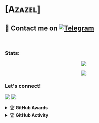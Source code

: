 # [Aᴢᴀᴢᴇʟ]

## 📨 Contact me on [![Telegram](https://img.shields.io/badge/telegram-1b77FF.svg?style=for-the-badge&logo=telegram)](https://t.me/Robotikaazazel) 
<br>

### Stats:
<p align="center"><a href="https://github.com/Onlymeriz"><img src="https://github-readme-stats.vercel.app/api?username=Onlymeriz&show_icons=true&theme=radical"></a></p>
<p align="center"><a href="https://github.com/Onlymeriz"><img src="https://github-readme-stats.vercel.app/api/top-langs/?username=Onlymeriz&theme=radical&layout=compact"></a></p> 

### Let's connect!
<p>
    <a href="https://t.me/Robotikaazazel" target="blank"><img src="https://img.shields.io/badge/@Robotikaazazel-30302f?style=flat&logo=telegram" /></a>
    <a href="https://instagram.com/ranandam_" target="blank"><img src="https://img.shields.io/badge/@ranandam_-30302f?style=flat&logo=instagram" /></a>
</p>
<details>
    <summary>&#127942 <b>GitHub Awards</b></summary><br/>

![Github Trophy](https://github-profile-trophy.vercel.app/?username=phaticusthiccy)

</details>

<details>
    <summary>&#127942 <b>GitHub Activity</b></summary><br/>

![Metrics](https://metrics.lecoq.io/Onlymeriz?template=classic&repositories.forks=true&languages=1&languages.colors=github&languages.threshold=0%25&config.timezone=Asia%2FJakarta)

</details>
